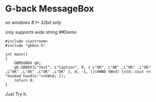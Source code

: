 # G-back MessageBox

*on windows 8.1+ 32bit only*

*only supports wide string*
##Demo

```
#include <iostream>
#include "gbbox.h"

int main()
{
    GBMSGBOX gb;
	gb.GBBOX(L"Text", L"Caption", 0, { L"OK", L"OK" ,L"OK" ,L"OK" ,L"OK" ,L"OK" ,L"OK" ,L"OK" }, 0, -1, [](HWND hWnd) {std::cout << "hooked handle:"<<hWnd; });
    return 0;
}
```

Just Try It.
